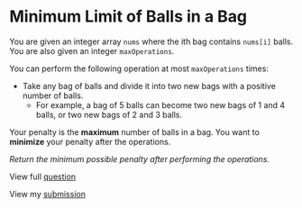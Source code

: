 # **Minimum Limit of Balls in a Bag**

You are given an integer array `nums` where the ith bag contains `nums[i]` balls. You are also given an integer `maxOperations`.

You can perform the following operation at most `maxOperations` times:

- Take any bag of balls and divide it into two new bags with a positive number of balls.
  - For example, a bag of 5 balls can become two new bags of 1 and 4 balls, or two new bags of 2 and 3 balls.

Your penalty is the **maximum** number of balls in a bag. You want to **minimize** your penalty after the operations.

_Return the minimum possible penalty after performing the operations._

View full [question](https://leetcode.com/problems/minimum-limit-of-balls-in-a-bag?envType=daily-question&envId=2024-12-07)

View my [submission](https://leetcode.com/problems/minimum-limit-of-balls-in-a-bag/submissions/1472322067)
